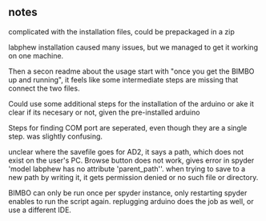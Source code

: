 ## notes

complicated with the installation files, could be prepackaged in a zip

labphew installation caused many issues, but we managed to get it working on one machine.

Then a secon readme about the usage start with "once you get the BIMBO up and running", it feels like some intermediate steps are missing that connect the two files.

Could use some additional steps for the installation of the arduino or ake it clear if its necesary or not, given the pre-installed arduino

Steps for finding COM port are seperated, even though they are a single step. was slightly confusing.

unclear where the savefile goes for AD2, it says a path, which does not exist on the user's PC. Browse button does not work, gives error in spyder 'model labphew has no attribute 'parent_path''.
when trying to save to a new path by writing it, it gets permission denied or no such file or directory.

BIMBO can only be run once per spyder instance, only restarting spyder enables to run the script again.
replugging arduino does the job as well, or use a different IDE.

